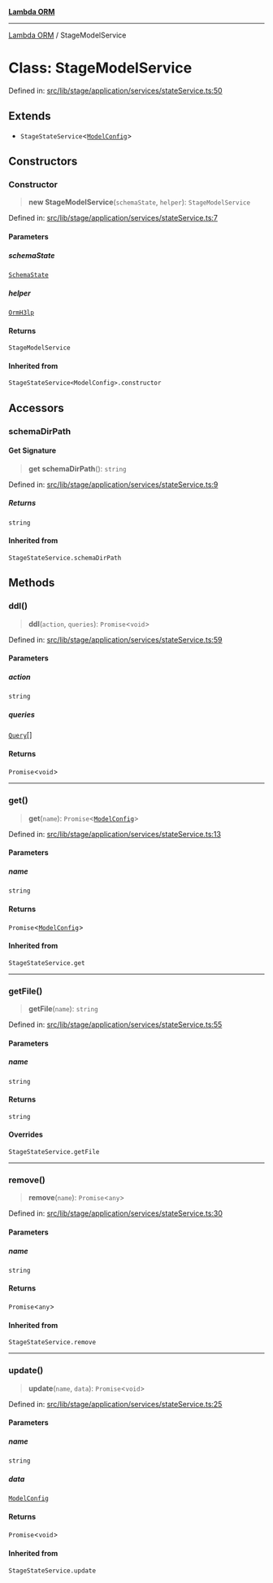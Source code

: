 [**Lambda ORM**](../README.md)

***

[Lambda ORM](../README.md) / StageModelService

# Class: StageModelService

Defined in: [src/lib/stage/application/services/stateService.ts:50](https://github.com/lambda-orm/wiki/blob/d7eed5bd6f40e7e5946b35121d5564379ef251ff/src/lib/stage/application/services/stateService.ts#L50)

## Extends

- `StageStateService`\<[`ModelConfig`](../interfaces/ModelConfig.md)\>

## Constructors

### Constructor

> **new StageModelService**(`schemaState`, `helper`): `StageModelService`

Defined in: [src/lib/stage/application/services/stateService.ts:7](https://github.com/lambda-orm/wiki/blob/d7eed5bd6f40e7e5946b35121d5564379ef251ff/src/lib/stage/application/services/stateService.ts#L7)

#### Parameters

##### schemaState

[`SchemaState`](SchemaState.md)

##### helper

[`OrmH3lp`](OrmH3lp.md)

#### Returns

`StageModelService`

#### Inherited from

`StageStateService<ModelConfig>.constructor`

## Accessors

### schemaDirPath

#### Get Signature

> **get** **schemaDirPath**(): `string`

Defined in: [src/lib/stage/application/services/stateService.ts:9](https://github.com/lambda-orm/wiki/blob/d7eed5bd6f40e7e5946b35121d5564379ef251ff/src/lib/stage/application/services/stateService.ts#L9)

##### Returns

`string`

#### Inherited from

`StageStateService.schemaDirPath`

## Methods

### ddl()

> **ddl**(`action`, `queries`): `Promise`\<`void`\>

Defined in: [src/lib/stage/application/services/stateService.ts:59](https://github.com/lambda-orm/wiki/blob/d7eed5bd6f40e7e5946b35121d5564379ef251ff/src/lib/stage/application/services/stateService.ts#L59)

#### Parameters

##### action

`string`

##### queries

[`Query`](Query.md)[]

#### Returns

`Promise`\<`void`\>

***

### get()

> **get**(`name`): `Promise`\<[`ModelConfig`](../interfaces/ModelConfig.md)\>

Defined in: [src/lib/stage/application/services/stateService.ts:13](https://github.com/lambda-orm/wiki/blob/d7eed5bd6f40e7e5946b35121d5564379ef251ff/src/lib/stage/application/services/stateService.ts#L13)

#### Parameters

##### name

`string`

#### Returns

`Promise`\<[`ModelConfig`](../interfaces/ModelConfig.md)\>

#### Inherited from

`StageStateService.get`

***

### getFile()

> **getFile**(`name`): `string`

Defined in: [src/lib/stage/application/services/stateService.ts:55](https://github.com/lambda-orm/wiki/blob/d7eed5bd6f40e7e5946b35121d5564379ef251ff/src/lib/stage/application/services/stateService.ts#L55)

#### Parameters

##### name

`string`

#### Returns

`string`

#### Overrides

`StageStateService.getFile`

***

### remove()

> **remove**(`name`): `Promise`\<`any`\>

Defined in: [src/lib/stage/application/services/stateService.ts:30](https://github.com/lambda-orm/wiki/blob/d7eed5bd6f40e7e5946b35121d5564379ef251ff/src/lib/stage/application/services/stateService.ts#L30)

#### Parameters

##### name

`string`

#### Returns

`Promise`\<`any`\>

#### Inherited from

`StageStateService.remove`

***

### update()

> **update**(`name`, `data`): `Promise`\<`void`\>

Defined in: [src/lib/stage/application/services/stateService.ts:25](https://github.com/lambda-orm/wiki/blob/d7eed5bd6f40e7e5946b35121d5564379ef251ff/src/lib/stage/application/services/stateService.ts#L25)

#### Parameters

##### name

`string`

##### data

[`ModelConfig`](../interfaces/ModelConfig.md)

#### Returns

`Promise`\<`void`\>

#### Inherited from

`StageStateService.update`
